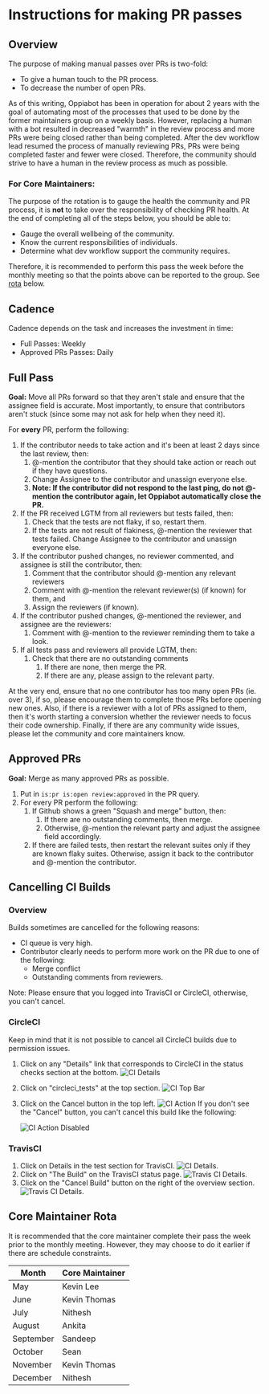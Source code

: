 # Instructions for making PR passes

## Overview

The purpose of making manual passes over PRs is two-fold:

* To give a human touch to the PR process.
* To decrease the number of open PRs.

As of this writing, Oppiabot has been in operation for about 2 years with the goal of automating most of the processes that used to be done by the former maintainers group on a weekly basis. However, replacing a human with a bot resulted in decreased "warmth" in the review process and more PRs were being closed rather than being completed. After the dev workflow lead resumed the process of manually reviewing PRs, PRs were being completed faster and fewer were closed. Therefore, the community should strive to have a human in the review process as much as possible.

### For Core Maintainers:

The purpose of the rotation is to gauge the health the community and PR process, it is **not** to take over the responsibility of checking PR health. At the end of completing all of the steps below, you should be able to:

* Gauge the overall wellbeing of the community.
* Know the current responsibilities of individuals.
* Determine what dev workflow support the community requires.

Therefore, it is recommended to perform this pass the week before the monthly meeting so that the points above can be reported to the group. See [rota](#core-maintainer-rota) below.

## Cadence

Cadence depends on the task and increases the investment in time:

* Full Passes: Weekly
* Approved PRs Passes: Daily

## Full Pass

**Goal:** Move all PRs forward so that they aren't stale and ensure that the assignee field is accurate. Most importantly, to ensure that contributors aren't stuck (since some may not ask for help when they need it).

For **every** PR, perform the following:

1. If the contributor needs to take action and it's been at least 2 days since the last review, then:
   1. @-mention the contributor that they should take action or reach out if they have questions.
   2. Change Assignee to the contributor and unassign everyone else.
   3. **Note: If the contributor did not respond to the last ping, do not @-mention the contributor again, let Oppiabot automatically close the PR.**
2. If the PR received LGTM from all reviewers but tests failed, then:
   1. Check that the tests are not flaky, if so, restart them.
   2. If the tests are not result of flakiness, @-mention the reviewer that tests failed. Change Assignee to the contributor and unassign everyone else.
3. If the contributor pushed changes, no reviewer commented, and assignee is still the contributor, then:
   1. Comment that the contributor should @-mention any relevant reviewers
   2. Comment with @-mention the relevant reviewer(s) (if known) for them, and
   3. Assign the reviewers (if known).
4. If the contributor pushed changes, @-mentioned the reviewer, and assignee are the reviewers:
   1. Comment with @-mention to the reviewer reminding them to take a look.
5. If all tests pass and reviewers all provide LGTM, then:
   1. Check that there are no outstanding comments
      1. If there are none, then merge the PR.
      2. If there are any, please assign to the relevant party.

At the very end, ensure that no one contributor has too many open PRs (ie. over 3), if so, please encourage them to complete those PRs before opening new ones. Also, if there is a reviewer with a lot of PRs assigned to them, then it's worth starting a conversion whether the reviewer needs to focus their code ownership. Finally, if there are any community wide issues, please let the community and core maintainers know.

## Approved PRs

**Goal:** Merge as many approved PRs as possible.

1. Put in `is:pr is:open review:approved` in the PR query.
2. For every PR perform the following:
   1. If Github shows a green "Squash and merge" button, then:
      1. If there are no outstanding comments, then merge.
      2. Otherwise, @-mention the relevant party and adjust the assignee field accordingly.
   2. If there are failed tests, then restart the relevant suites only if they are known flaky suites. Otherwise, assign it back to the contributor and @-mention the contributor.

## Cancelling CI Builds

### Overview
Builds sometimes are cancelled for the following reasons:

* CI queue is very high.
* Contributor clearly needs to perform more work on the PR due to one of the following:
  * Merge conflict
  * Outstanding comments from reviewers.

Note: Please ensure that you logged into TravisCI or CircleCI, otherwise, you can't cancel.

### CircleCI
Keep in mind that it is not possible to cancel all CircleCI builds due to permission issues.

1. Click on any "Details" link that corresponds to CircleCI in the status checks section at the bottom.
   ![CI Details](images/testStatuses2.png)
2. Click on "circleci_tests" at the top section.
   ![CI Top Bar](images/circleCITopbar.png)
3. Click on the Cancel button in the top left.
   ![CI Action](images/circleCIWorkflowAction.png)
   If you don't see the "Cancel" button, you can't cancel this build like the following:

   ![CI Action Disabled](images/circleCIWorkflowActionDisabled.png)


### TravisCI

1. Click on Details in the test section for TravisCI.
   ![CI Details.](images/testStatuses.png)
2. Click on "The Build" on the TravisCI status page.
   ![Travis CI Details.](images/travisCIStatusPage.png)
3. Click on the "Cancel Build" button on the right of the overview section.
   ![Travis CI Details.](images/travisCIBuildPage.png)

## Core Maintainer Rota

It is recommended that the core maintainer complete their pass the week prior to the monthly meeting. However, they may choose to do it earlier if there are schedule constraints.

| Month     | Core Maintainer |
|-----------|-----------------|
| May       | Kevin Lee       |
| June      | Kevin Thomas    |
| July      | Nithesh         |
| August    | Ankita          |
| September | Sandeep         |
| October   | Sean            |
| November  | Kevin Thomas    |
| December  | Nithesh         |

